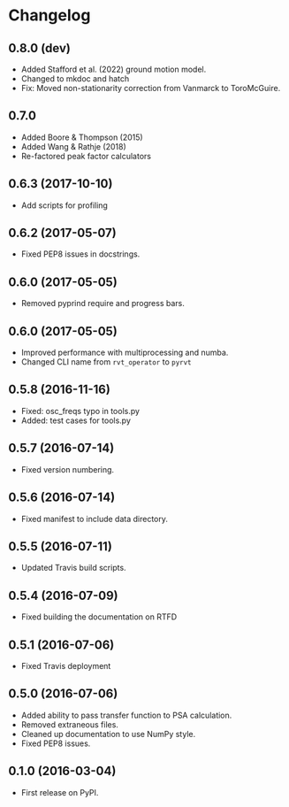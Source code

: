 # Changelog

## 0.8.0 (dev)

- Added Stafford et al. (2022) ground motion model.
- Changed to mkdoc and hatch
- Fix: Moved non-stationarity correction from Vanmarck to ToroMcGuire.

## 0.7.0

- Added Boore & Thompson (2015)
- Added Wang & Rathje (2018)
- Re-factored peak factor calculators

## 0.6.3 (2017-10-10)

- Add scripts for profiling

## 0.6.2 (2017-05-07)

- Fixed PEP8 issues in docstrings.

## 0.6.0 (2017-05-05)

- Removed pyprind require and progress bars.

## 0.6.0 (2017-05-05)

- Improved performance with multiprocessing and numba.
- Changed CLI name from `rvt_operator` to `pyrvt`

## 0.5.8 (2016-11-16)

- Fixed: osc_freqs typo in tools.py
- Added: test cases for tools.py

## 0.5.7 (2016-07-14)

- Fixed version numbering.

## 0.5.6 (2016-07-14)

- Fixed manifest to include data directory.

## 0.5.5 (2016-07-11)

- Updated Travis build scripts.

## 0.5.4 (2016-07-09)

- Fixed building the documentation on RTFD

## 0.5.1 (2016-07-06)

- Fixed Travis deployment

## 0.5.0 (2016-07-06)

- Added ability to pass transfer function to PSA calculation.
- Removed extraneous files.
- Cleaned up documentation to use NumPy style.
- Fixed PEP8 issues.

## 0.1.0 (2016-03-04)

- First release on PyPI.
